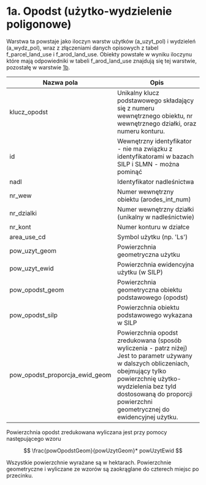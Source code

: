 # 1a. Opodst (użytko-wydzielenie poligonowe)

Warstwa ta powstaje jako iloczyn warstw użytków (a\_uzyt\_pol) i wydzieleń (a\_wydz\_pol), wraz z złączeniami danych opisowych z tabel f\_parcel\_land\_use i f\_arod\_land\_use. Obiekty powstałe w wyniku iloczynu które mają odpowiedniki w tabeli f\_arod\_land\_use znajdują się tej warstwie, pozostałę w warstwie [1b](../1b.-ostrzezenie-brak-pasujacego-opodst-w-bazie-opisowej-sprawdz-jakosc-geometrii-centroid.md).&#x20;

| Nazwa pola                         | Opis                                                                                                                                                                                                                                                     |
| ---------------------------------- | -------------------------------------------------------------------------------------------------------------------------------------------------------------------------------------------------------------------------------------------------------- |
| klucz\_opodst                      | Unikalny klucz podstawowego składający się z numeru wewnętrznego obiektu, nr wewnętrznego działki, oraz numeru konturu.                                                                                                                                  |
| id                                 | Wewnętrzny identyfikator - nie ma związku z identyfikatorami w bazach SILP i SLMN - można pominąć                                                                                                                                                        |
| nadl                               | Identyfikator nadleśnictwa                                                                                                                                                                                                                               |
| nr\_wew                            | Numer wewnętrzny obiektu (arodes\_int\_num)                                                                                                                                                                                                              |
| nr\_dzialki                        | Numer wewnętrzny działki (unikalny w nadleśnictwie)                                                                                                                                                                                                      |
| nr\_kont                           | Numer konturu w działce                                                                                                                                                                                                                                  |
| area\_use\_cd                      | Symbol użytku (np. 'Ls')                                                                                                                                                                                                                                 |
| pow\_uzyt\_geom                    | Powierzchnia geometryczna użytku                                                                                                                                                                                                                         |
| pow\_uzyt\_ewid                    | Powierzchnia ewidencyjna użytku (w SILP)                                                                                                                                                                                                                 |
| pow\_opodst\_geom                  | Powierzchnia geometryczna obiektu podstawowego (opodst)                                                                                                                                                                                                  |
| pow\_opodst\_silp                  | Powierzchnia obiektu podstawowego wykazana w SILP                                                                                                                                                                                                        |
| pow\_opodst\_proporcja\_ewid\_geom | Powierzchnia opodst zredukowana (sposób wyliczenia - patrz niżej) Jest to parametr używany w dalszych obliczeniach, obejmujący tylko powierzchnię użytko-wydzielenia bez tyld dostosowaną do proporcji powierzchni geometrycznej do ewidencyjnej użytku. |

Powierzchnia opodst zredukowana wyliczana jest przy pomocy następującego wzoru

$$
\frac{powOpodstGeom}{powUzytGeom}* powUzytEwid
$$

Wszystkie powierzchnie wyrażane są w hektarach. Powierzchnie geometryczne i wyliczane ze wzorów są zaokrąglane do czterech miejsc po przecinku.



